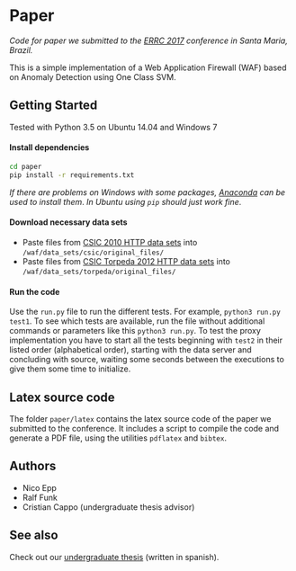 # Paper

_Code for paper we submitted to the [ERRC 2017](http://coral.ufsm.br/errc2017/) conference in Santa Maria, Brazil._

This is a simple implementation of a Web Application Firewall (WAF) based on Anomaly Detection using One Class SVM.


## Getting Started

Tested with Python 3.5 on Ubuntu 14.04 and Windows 7

#### Install dependencies
```bash
cd paper
pip install -r requirements.txt
```
_If there are problems on Windows with some packages, [Anaconda](https://www.continuum.io/downloads) 
can be used to install them_.
_In Ubuntu using `pip` should just work fine_.

#### Download necessary data sets
- Paste files from [CSIC 2010 HTTP data sets](http://www.isi.csic.es/dataset/) into `/waf/data_sets/csic/original_files/`
- Paste files from [CSIC Torpeda 2012 HTTP data sets](http://www.tic.itefi.csic.es/torpeda/datasets.html) into `/waf/data_sets/torpeda/original_files/`

#### Run the code
   Use the `run.py` file to run the different tests.
   For example, `python3 run.py test1`. To see which tests are available, run the file 
   without additional commands or parameters like this `python3 run.py`.
   To test the proxy implementation you have to start all the tests beginning with `test2` in 
   their listed order (alphabetical order), starting with the data server and concluding with 
   source, waiting some seconds between the executions to give them some time to initialize.

## Latex source code
   The folder `paper/latex` contains the latex source code of the paper we submitted to the conference.
   It includes a script to compile the code and generate a PDF file, using the utilities `pdflatex` and `bibtex`.

## Authors
- Nico Epp
- Ralf Funk
- Cristian Cappo (undergraduate thesis advisor)

## See also
   Check out our [undergraduate thesis](https://github.com/nico-ralf-ii-fpuna/tfg) (written in spanish).

